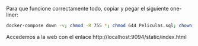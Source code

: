 Para que funcione correctamente todo, copiar y pegar el siguiente one-liner:

```bash
docker-compose down -v; chmod -R 755 *; chmod 644 Peliculas.sql; chown ciber2:ciber2 Peliculas.sql; docker-compose up --build
```
Accedemos a la web con el enlace http://localhost:9094/static/index.html
